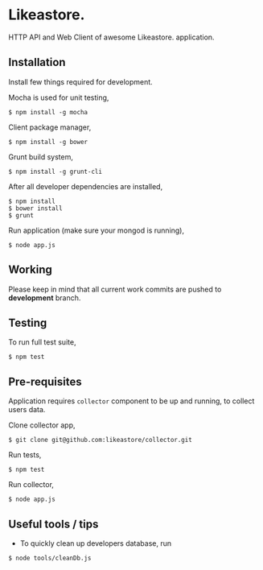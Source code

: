 # Likeastore.

HTTP API and Web Client of awesome Likeastore. application.

## Installation

Install few things required for development.

Mocha is used for unit testing,

```
$ npm install -g mocha
```

Client package manager,

```
$ npm install -g bower
```

Grunt build system,

```
$ npm install -g grunt-cli
```

After all developer dependencies are installed,

```
$ npm install
$ bower install
$ grunt
```

Run application (make sure your mongod is running),

```
$ node app.js
```

## Working

Please keep in mind that all current work commits are pushed to **development** branch.

## Testing

To run full test suite,

```
$ npm test
```

## Pre-requisites

Application requires `collector` component to be up and running, to collect users data.

Clone collector app,

```
$ git clone git@github.com:likeastore/collector.git
```

Run tests,

```
$ npm test
```

Run collector,

```
$ node app.js
```

## Useful tools / tips

* To quickly clean up developers database, run

```
$ node tools/cleanDb.js
```
